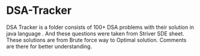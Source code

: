 # DSA-Tracker
DSA Tracker is a folder consists of 100+ DSA problems with their solution in java language . And these questions were taken from Striver SDE sheet.
These solutions are from Brute force way to Optimal solution. Comments are there for better understanding.
